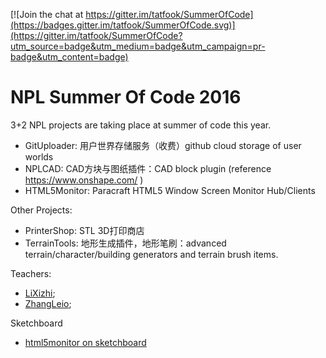 [![Join the chat at https://gitter.im/tatfook/SummerOfCode](https://badges.gitter.im/tatfook/SummerOfCode.svg)](https://gitter.im/tatfook/SummerOfCode?utm_source=badge&utm_medium=badge&utm_campaign=pr-badge&utm_content=badge)

# NPL Summer Of Code 2016

3+2 NPL projects are taking place at summer of code this year. 

- GitUploader: 用户世界存储服务（收费）github cloud storage of user worlds
- NPLCAD: CAD方块与图纸插件：CAD block plugin (reference https://www.onshape.com/ )
- HTML5Monitor:  Paracraft HTML5 Window Screen Monitor Hub/Clients

Other Projects:
- PrinterShop:  STL 3D打印商店
- TerrainTools: 地形生成插件，地形笔刷：advanced terrain/character/building generators and terrain brush items.

Teachers:  
- [LiXizhi](https://github.com/LiXizhi);
- [ZhangLeio](https://github.com/ZhangLeio);

Sketchboard
- [html5monitor on sketchboard](https://sketchboard.me/JzZsvxMgocVo#)
